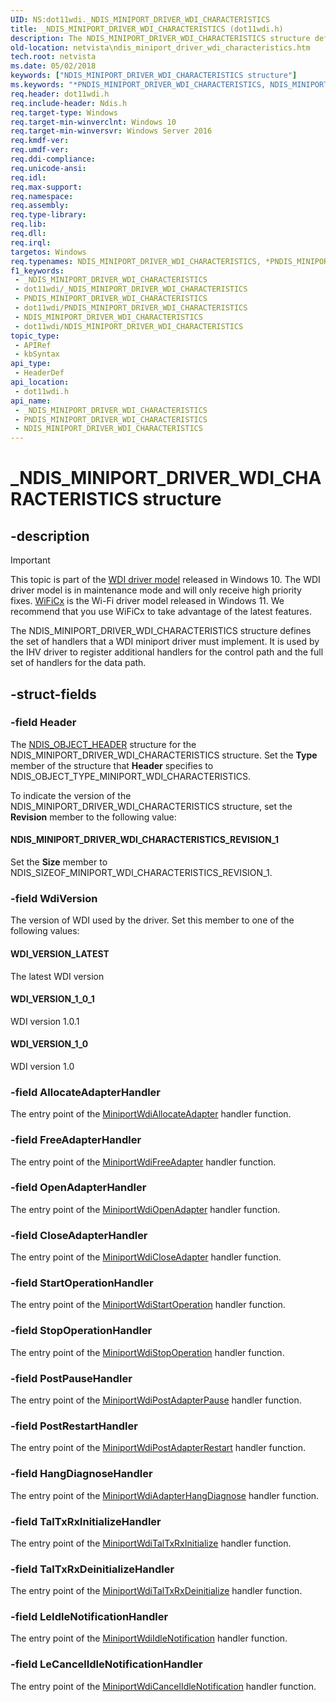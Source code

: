 ```yaml
---
UID: NS:dot11wdi._NDIS_MINIPORT_DRIVER_WDI_CHARACTERISTICS
title: _NDIS_MINIPORT_DRIVER_WDI_CHARACTERISTICS (dot11wdi.h)
description: The NDIS_MINIPORT_DRIVER_WDI_CHARACTERISTICS structure defines the set of handlers that a WDI miniport driver must implement.
old-location: netvista\ndis_miniport_driver_wdi_characteristics.htm
tech.root: netvista
ms.date: 05/02/2018
keywords: ["NDIS_MINIPORT_DRIVER_WDI_CHARACTERISTICS structure"]
ms.keywords: "*PNDIS_MINIPORT_DRIVER_WDI_CHARACTERISTICS, NDIS_MINIPORT_DRIVER_WDI_CHARACTERISTICS, NDIS_MINIPORT_DRIVER_WDI_CHARACTERISTICS structure [Network Drivers Starting with Windows Vista], PNDIS_MINIPORT_DRIVER_WDI_CHARACTERISTICS, PNDIS_MINIPORT_DRIVER_WDI_CHARACTERISTICS structure pointer [Network Drivers Starting with Windows Vista], _NDIS_MINIPORT_DRIVER_WDI_CHARACTERISTICS, dot11wdi/NDIS_MINIPORT_DRIVER_WDI_CHARACTERISTICS, dot11wdi/PNDIS_MINIPORT_DRIVER_WDI_CHARACTERISTICS, netvista.ndis_miniport_driver_wdi_characteristics"
req.header: dot11wdi.h
req.include-header: Ndis.h
req.target-type: Windows
req.target-min-winverclnt: Windows 10
req.target-min-winversvr: Windows Server 2016
req.kmdf-ver: 
req.umdf-ver: 
req.ddi-compliance: 
req.unicode-ansi: 
req.idl: 
req.max-support: 
req.namespace: 
req.assembly: 
req.type-library: 
req.lib: 
req.dll: 
req.irql: 
targetos: Windows
req.typenames: NDIS_MINIPORT_DRIVER_WDI_CHARACTERISTICS, *PNDIS_MINIPORT_DRIVER_WDI_CHARACTERISTICS
f1_keywords:
 - _NDIS_MINIPORT_DRIVER_WDI_CHARACTERISTICS
 - dot11wdi/_NDIS_MINIPORT_DRIVER_WDI_CHARACTERISTICS
 - PNDIS_MINIPORT_DRIVER_WDI_CHARACTERISTICS
 - dot11wdi/PNDIS_MINIPORT_DRIVER_WDI_CHARACTERISTICS
 - NDIS_MINIPORT_DRIVER_WDI_CHARACTERISTICS
 - dot11wdi/NDIS_MINIPORT_DRIVER_WDI_CHARACTERISTICS
topic_type:
 - APIRef
 - kbSyntax
api_type:
 - HeaderDef
api_location:
 - dot11wdi.h
api_name:
 - _NDIS_MINIPORT_DRIVER_WDI_CHARACTERISTICS
 - PNDIS_MINIPORT_DRIVER_WDI_CHARACTERISTICS
 - NDIS_MINIPORT_DRIVER_WDI_CHARACTERISTICS
---
```


# _NDIS_MINIPORT_DRIVER_WDI_CHARACTERISTICS structure


## -description

> [!IMPORTANT]
> This topic is part of the [WDI driver model](/windows-hardware/drivers/network/wdi-miniport-driver-design-guide.md) released in Windows 10. The WDI driver model is in maintenance mode and will only receive high priority fixes. [WiFiCx](/windows-hardware/drivers/netcx/wifi-wdf-class-extension-wificx.md) is the Wi-Fi driver model released in Windows 11. We recommend that you use WiFiCx to take advantage of the latest  features.

The NDIS_MINIPORT_DRIVER_WDI_CHARACTERISTICS structure defines the set of handlers that a WDI miniport driver must implement. It is used by the IHV driver to register additional handlers for the control path and the full set of handlers for the data path.

## -struct-fields

### -field Header

The 
     <a href="/windows-hardware/drivers/ddi/objectheader/ns-objectheader-ndis_object_header">NDIS_OBJECT_HEADER</a> structure for the
     NDIS_MINIPORT_DRIVER_WDI_CHARACTERISTICS structure. Set the 
     <b>Type</b> member of the structure that 
     <b>Header</b> specifies to NDIS_OBJECT_TYPE_MINIPORT_WDI_CHARACTERISTICS.
     

To indicate the version of the NDIS_MINIPORT_DRIVER_WDI_CHARACTERISTICS structure, set the 
     <b>Revision</b> member to the following value:





#### NDIS_MINIPORT_DRIVER_WDI_CHARACTERISTICS_REVISION_1

Set the 
        <b>Size</b> member to NDIS_SIZEOF_MINIPORT_WDI_CHARACTERISTICS_REVISION_1.

### -field WdiVersion

The version of WDI used by the driver. Set this member to one of the following values:





#### WDI_VERSION_LATEST

The latest WDI version



#### WDI_VERSION_1_0_1

WDI version 1.0.1



#### WDI_VERSION_1_0

WDI version 1.0

### -field AllocateAdapterHandler

The entry point of the <a href="/windows-hardware/drivers/ddi/dot11wdi/nc-dot11wdi-miniport_wdi_allocate_adapter">MiniportWdiAllocateAdapter</a> handler function.

### -field FreeAdapterHandler

The entry point of the <a href="/windows-hardware/drivers/ddi/dot11wdi/nc-dot11wdi-miniport_wdi_free_adapter">MiniportWdiFreeAdapter</a> handler function.

### -field OpenAdapterHandler

The entry point of the <a href="/windows-hardware/drivers/ddi/dot11wdi/nc-dot11wdi-miniport_wdi_open_adapter">MiniportWdiOpenAdapter</a> handler function.

### -field CloseAdapterHandler

The entry point of the <a href="/windows-hardware/drivers/ddi/dot11wdi/nc-dot11wdi-miniport_wdi_close_adapter">MiniportWdiCloseAdapter</a> handler function.

### -field StartOperationHandler

The entry point of the <a href="/windows-hardware/drivers/ddi/dot11wdi/nc-dot11wdi-miniport_wdi_start_adapter_operation">MiniportWdiStartOperation</a> handler function.

### -field StopOperationHandler

The entry point of the <a href="/windows-hardware/drivers/ddi/dot11wdi/nc-dot11wdi-miniport_wdi_stop_adapter_operation">MiniportWdiStopOperation</a> handler function.

### -field PostPauseHandler

The entry point of the <a href="/windows-hardware/drivers/ddi/dot11wdi/nc-dot11wdi-miniport_wdi_post_adapter_pause">MiniportWdiPostAdapterPause</a> handler function.

### -field PostRestartHandler

The entry point of the <a href="/windows-hardware/drivers/ddi/dot11wdi/nc-dot11wdi-miniport_wdi_post_adapter_restart">MiniportWdiPostAdapterRestart</a> handler function.

### -field HangDiagnoseHandler

The entry point of the <a href="/windows-hardware/drivers/ddi/dot11wdi/nc-dot11wdi-miniport_wdi_adapter_hang_diagnose">MiniportWdiAdapterHangDiagnose</a> handler function.

### -field TalTxRxInitializeHandler

The entry point of the <a href="/windows-hardware/drivers/ddi/dot11wdi/nc-dot11wdi-miniport_wdi_tal_txrx_initialize">MiniportWdiTalTxRxInitialize</a> handler function.

### -field TalTxRxDeinitializeHandler

The entry point of the <a href="/windows-hardware/drivers/ddi/dot11wdi/nc-dot11wdi-miniport_wdi_tal_txrx_deinitialize">MiniportWdiTalTxRxDeinitialize</a> handler function.

### -field LeIdleNotificationHandler

The entry point of the <a href="/windows-hardware/drivers/ddi/dot11wdi/nc-dot11wdi-miniport_wdi_idle_notification">MiniportWdiIdleNotification</a> handler function.

### -field LeCancelIdleNotificationHandler

The entry point of the <a href="/windows-hardware/drivers/ddi/dot11wdi/nc-dot11wdi-miniport_wdi_cancel_idle_notification">MiniportWdiCancelIdleNotification</a> handler function.


